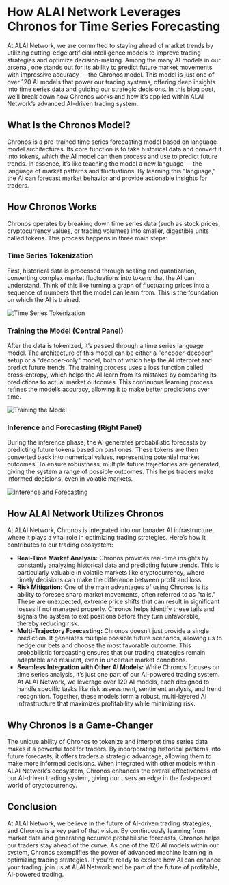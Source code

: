 
# How ALAI Network Leverages Chronos for Time Series Forecasting

At ALAI Network, we are committed to staying ahead of market trends by utilizing cutting-edge artificial intelligence models to improve trading strategies and optimize decision-making. Among the many AI models in our arsenal, one stands out for its ability to predict future market movements with impressive accuracy — the Chronos model. This model is just one of over 120 AI models that power our trading systems, offering deep insights into time series data and guiding our strategic decisions. In this blog post, we’ll break down how Chronos works and how it’s applied within ALAI Network’s advanced AI-driven trading system.

## What Is the Chronos Model?

Chronos is a pre-trained time series forecasting model based on language model architectures. Its core function is to take historical data and convert it into tokens, which the AI model can then process and use to predict future trends. In essence, it’s like teaching the model a new language — the language of market patterns and fluctuations. By learning this "language," the AI can forecast market behavior and provide actionable insights for traders.

## How Chronos Works

Chronos operates by breaking down time series data (such as stock prices, cryptocurrency values, or trading volumes) into smaller, digestible units called tokens. This process happens in three main steps:

### Time Series Tokenization

First, historical data is processed through scaling and quantization, converting complex market fluctuations into tokens that the AI can understand. Think of this like turning a graph of fluctuating prices into a sequence of numbers that the model can learn from. This is the foundation on which the AI is trained.

![Time Series Tokenization](path/to/image1.png)  <!-- Update with actual image path -->

### Training the Model (Central Panel)

After the data is tokenized, it’s passed through a time series language model. The architecture of this model can be either a "encoder-decoder" setup or a "decoder-only" model, both of which help the AI interpret and predict future trends. The training process uses a loss function called cross-entropy, which helps the AI learn from its mistakes by comparing its predictions to actual market outcomes. This continuous learning process refines the model’s accuracy, allowing it to make better predictions over time.

![Training the Model](path/to/image2.png)  <!-- Update with actual image path -->

### Inference and Forecasting (Right Panel)

During the inference phase, the AI generates probabilistic forecasts by predicting future tokens based on past ones. These tokens are then converted back into numerical values, representing potential market outcomes. To ensure robustness, multiple future trajectories are generated, giving the system a range of possible outcomes. This helps traders make informed decisions, even in volatile markets.

![Inference and Forecasting](path/to/image3.png)  <!-- Update with actual image path -->

## How ALAI Network Utilizes Chronos

At ALAI Network, Chronos is integrated into our broader AI infrastructure, where it plays a vital role in optimizing trading strategies. Here’s how it contributes to our trading ecosystem:

- **Real-Time Market Analysis:** Chronos provides real-time insights by constantly analyzing historical data and predicting future trends. This is particularly valuable in volatile markets like cryptocurrency, where timely decisions can make the difference between profit and loss.
- **Risk Mitigation:** One of the main advantages of using Chronos is its ability to foresee sharp market movements, often referred to as "tails." These are unexpected, extreme price shifts that can result in significant losses if not managed properly. Chronos helps identify these tails and signals the system to exit positions before they turn unfavorable, thereby reducing risk.
- **Multi-Trajectory Forecasting:** Chronos doesn’t just provide a single prediction. It generates multiple possible future scenarios, allowing us to hedge our bets and choose the most favorable outcome. This probabilistic forecasting ensures that our trading strategies remain adaptable and resilient, even in uncertain market conditions.
- **Seamless Integration with Other AI Models:** While Chronos focuses on time series analysis, it’s just one part of our AI-powered trading system. At ALAI Network, we leverage over 120 AI models, each designed to handle specific tasks like risk assessment, sentiment analysis, and trend recognition. Together, these models form a robust, multi-layered AI infrastructure that maximizes profitability while minimizing risk.

## Why Chronos Is a Game-Changer

The unique ability of Chronos to tokenize and interpret time series data makes it a powerful tool for traders. By incorporating historical patterns into future forecasts, it offers traders a strategic advantage, allowing them to make more informed decisions. When integrated with other models within ALAI Network’s ecosystem, Chronos enhances the overall effectiveness of our AI-driven trading system, giving our users an edge in the fast-paced world of cryptocurrency.

## Conclusion

At ALAI Network, we believe in the future of AI-driven trading strategies, and Chronos is a key part of that vision. By continuously learning from market data and generating accurate probabilistic forecasts, Chronos helps our traders stay ahead of the curve. As one of the 120 AI models within our system, Chronos exemplifies the power of advanced machine learning in optimizing trading strategies. If you’re ready to explore how AI can enhance your trading, join us at ALAI Network and be part of the future of profitable, AI-powered trading.

